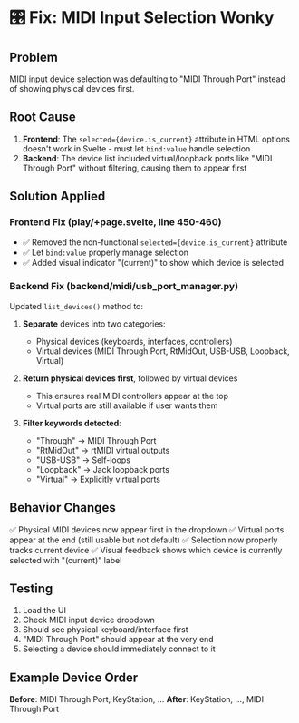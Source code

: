 # 🎛️ Fix: MIDI Input Selection Wonky

## Problem
MIDI input device selection was defaulting to "MIDI Through Port" instead of showing physical devices first.

## Root Cause
1. **Frontend**: The `selected={device.is_current}` attribute in HTML options doesn't work in Svelte - must let `bind:value` handle selection
2. **Backend**: The device list included virtual/loopback ports like "MIDI Through Port" without filtering, causing them to appear first

## Solution Applied

### Frontend Fix (play/+page.svelte, line 450-460)
- ✅ Removed the non-functional `selected={device.is_current}` attribute
- ✅ Let `bind:value` properly manage selection
- ✅ Added visual indicator "(current)" to show which device is selected

### Backend Fix (backend/midi/usb_port_manager.py)
Updated `list_devices()` method to:

1. **Separate** devices into two categories:
   - Physical devices (keyboards, interfaces, controllers)
   - Virtual devices (MIDI Through Port, RtMidOut, USB-USB, Loopback, Virtual)

2. **Return physical devices first**, followed by virtual devices
   - This ensures real MIDI controllers appear at the top
   - Virtual ports are still available if user wants them

3. **Filter keywords detected**:
   - "Through" → MIDI Through Port
   - "RtMidOut" → rtMIDI virtual outputs
   - "USB-USB" → Self-loops
   - "Loopback" → Jack loopback ports
   - "Virtual" → Explicitly virtual ports

## Behavior Changes
✅ Physical MIDI devices now appear first in the dropdown
✅ Virtual ports appear at the end (still usable but not default)
✅ Selection now properly tracks current device
✅ Visual feedback shows which device is currently selected with "(current)" label

## Testing
1. Load the UI
2. Check MIDI input device dropdown
3. Should see physical keyboard/interface first
4. "MIDI Through Port" should appear at the very end
5. Selecting a device should immediately connect to it

## Example Device Order
**Before**: MIDI Through Port, KeyStation, ...
**After**: KeyStation, ..., MIDI Through Port
